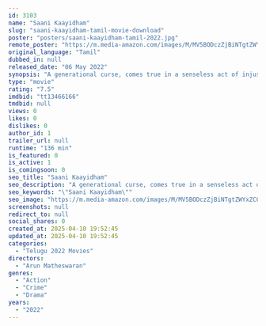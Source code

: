 ```yaml
---
id: 3103
name: "Saani Kaayidham"
slug: "saani-kaayidham-tamil-movie-download"
poster: "posters/saani-kaayidham-tamil-2022.jpg"
remote_poster: "https://m.media-amazon.com/images/M/MV5BODczZjBiNTgtZWYxZC00OGMzLTk4MTItZmFlYzJjMzU1NjQ0XkEyXkFqcGdeQXVyMTEzNzg0Mjkx._V1_SX300.jpg"
original_language: "Tamil"
dubbed_in: null
released_date: "06 May 2022"
synopsis: "A generational curse, comes true in a senseless act of injustice to Ponni and her family. Driven to seek vengeance by Sangaiya, with whom she shares a bitter past."
type: "movie"
rating: "7.5"
imdbid: "tt13466166"
tmdbid: null
views: 0
likes: 0
dislikes: 0
author_id: 1
trailer_url: null
runtime: "136 min"
is_featured: 0
is_active: 1
is_comingsoon: 0
seo_title: "Saani Kaayidham"
seo_description: "A generational curse, comes true in a senseless act of injustice to Ponni and her family. Driven to seek vengeance by Sangaiya, with whom she shares a bitter past."
seo_keywords: "\"Saani Kaayidham\""
seo_image: "https://m.media-amazon.com/images/M/MV5BODczZjBiNTgtZWYxZC00OGMzLTk4MTItZmFlYzJjMzU1NjQ0XkEyXkFqcGdeQXVyMTEzNzg0Mjkx._V1_SX300.jpg"
screenshots: null
redirect_to: null
social_shares: 0
created_at: 2025-04-10 19:52:45
updated_at: 2025-04-10 19:52:45
categories:
  - "Telugu 2022 Movies"
directors:
  - "Arun Matheswaran"
genres:
  - "Action"
  - "Crime"
  - "Drama"
years:
  - "2022"
---
```

